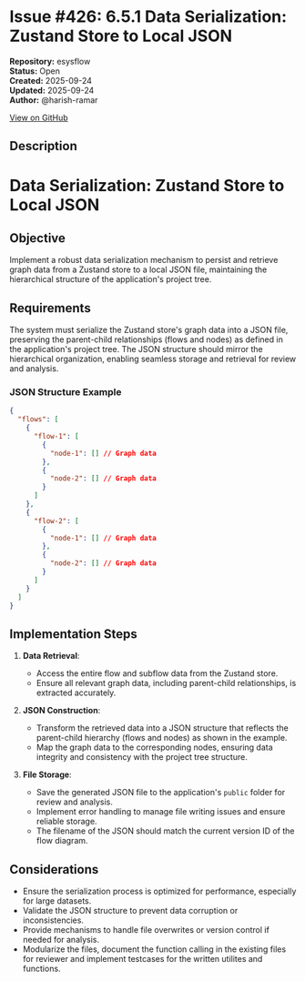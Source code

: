 # Issue #426: 6.5.1 Data Serialization: Zustand Store to Local JSON

**Repository:** esysflow  
**Status:** Open  
**Created:** 2025-09-24  
**Updated:** 2025-09-24  
**Author:** @harish-ramar  

[View on GitHub](https://github.com/Simtestlab/esysflow/issues/426)

## Description


# Data Serialization: Zustand Store to Local JSON

## Objective

Implement a robust data serialization mechanism to persist and retrieve graph data from a Zustand store to a local JSON file, maintaining the hierarchical structure of the application's project tree.

## Requirements

The system must serialize the Zustand store's graph data into a JSON file, preserving the parent-child relationships (flows and nodes) as defined in the application's project tree. The JSON structure should mirror the hierarchical organization, enabling seamless storage and retrieval for review and analysis.

### JSON Structure Example

```json
{
  "flows": [
    {
      "flow-1": [
        {
          "node-1": [] // Graph data
        },
        {
          "node-2": [] // Graph data
        }
      ]
    },
    {
      "flow-2": [
        {
          "node-1": [] // Graph data
        },
        {
          "node-2": [] // Graph data
        }
      ]
    }
  ]
}

```

## Implementation Steps

1.  **Data Retrieval**:
    
    -   Access the entire flow and subflow data from the Zustand store.
    -   Ensure all relevant graph data, including parent-child relationships, is extracted accurately.
2.  **JSON Construction**:
    
    -   Transform the retrieved data into a JSON structure that reflects the parent-child hierarchy (flows and nodes) as shown in the example.
    -   Map the graph data to the corresponding nodes, ensuring data integrity and consistency with the project tree structure.
3.  **File Storage**:
    
    -   Save the generated JSON file to the application's `public` folder for review and analysis.
    -   Implement error handling to manage file writing issues and ensure reliable storage.
    - The filename of the JSON should match the current version ID of the flow diagram.

## Considerations

-   Ensure the serialization process is optimized for performance, especially for large datasets.
-   Validate the JSON structure to prevent data corruption or inconsistencies.
-   Provide mechanisms to handle file overwrites or version control if needed for analysis.
- Modularize the files, document the function calling in the existing files for reviewer and implement testcases for the written utilites and functions.